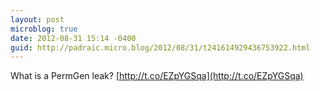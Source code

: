 ```yaml
---
layout: post
microblog: true
date: 2012-08-31 15:14 -0400
guid: http://padraic.micro.blog/2012/08/31/t241614929436753922.html
---
```

What is a PermGen leak? [http://t.co/EZpYGSqa](http://t.co/EZpYGSqa)
